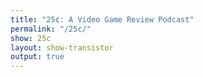 ```yaml
---
title: "25¢: A Video Game Review Podcast"
permalink: "/25c/"
show: 25c
layout: show-transistor
output: true
---
```

